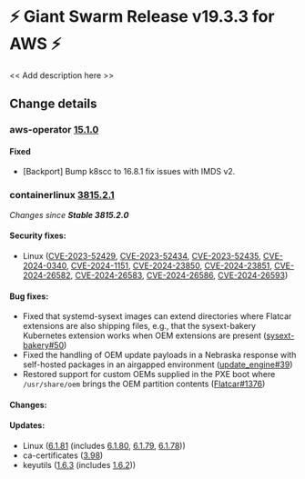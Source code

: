 # :zap: Giant Swarm Release v19.3.3 for AWS :zap:

<< Add description here >>

## Change details


### aws-operator [15.1.0](https://github.com/giantswarm/aws-operator/releases/tag/v15.1.0)

#### Fixed
- [Backport] Bump k8scc to 16.8.1 fix issues with IMDS v2.



### containerlinux [3815.2.1](https://www.flatcar-linux.org/releases/#release-3815.2.1)

_Changes since **Stable 3815.2.0**_
 
 #### Security fixes:
 
 - Linux ([CVE-2023-52429](https://nvd.nist.gov/vuln/detail/CVE-2023-52429), [CVE-2023-52434](https://nvd.nist.gov/vuln/detail/CVE-2023-52434), [CVE-2023-52435](https://nvd.nist.gov/vuln/detail/CVE-2023-52435), [CVE-2024-0340](https://nvd.nist.gov/vuln/detail/CVE-2024-0340), [CVE-2024-1151](https://nvd.nist.gov/vuln/detail/CVE-2024-1151), [CVE-2024-23850](https://nvd.nist.gov/vuln/detail/CVE-2024-23850), [CVE-2024-23851](https://nvd.nist.gov/vuln/detail/CVE-2024-23851), [CVE-2024-26582](https://nvd.nist.gov/vuln/detail/CVE-2024-26582), [CVE-2024-26583](https://nvd.nist.gov/vuln/detail/CVE-2024-26583), [CVE-2024-26586](https://nvd.nist.gov/vuln/detail/CVE-2024-26586), [CVE-2024-26593](https://nvd.nist.gov/vuln/detail/CVE-2024-26593))
 
 #### Bug fixes:
 
 - Fixed that systemd-sysext images can extend directories where Flatcar extensions are also shipping files, e.g., that the sysext-bakery Kubernetes extension works when OEM extensions are present ([sysext-bakery#50](https://github.com/flatcar/sysext-bakery/issues/50))
 - Fixed the handling of OEM update payloads in a Nebraska response with self-hosted packages in an airgapped environment ([update_engine#39](https://github.com/flatcar/update_engine/pull/39))
 - Restored support for custom OEMs supplied in the PXE boot where `/usr/share/oem` brings the OEM partition contents ([Flatcar#1376](https://github.com/flatcar/Flatcar/issues/1376))
 
 #### Changes:
 
 
 #### Updates:
 
 - Linux ([6.1.81](https://lwn.net/Articles/964562) (includes [6.1.80](https://lwn.net/Articles/964174), [6.1.79](https://lwn.net/Articles/963358), [6.1.78](https://lwn.net/Articles/962559)))
 - ca-certificates ([3.98](https://firefox-source-docs.mozilla.org/security/nss/releases/nss_3_98.html))
 - keyutils ([1.6.3](https://git.kernel.org/pub/scm/linux/kernel/git/dhowells/keyutils.git/commit/?id=cb3bb194cca88211cbfcdde2f10c0f43c3fb8ec3) (includes [1.6.2](https://git.kernel.org/pub/scm/linux/kernel/git/dhowells/keyutils.git/commit/?id=454f80f537e5d1aad506599b6776e4cc1cf5f0f2)))


